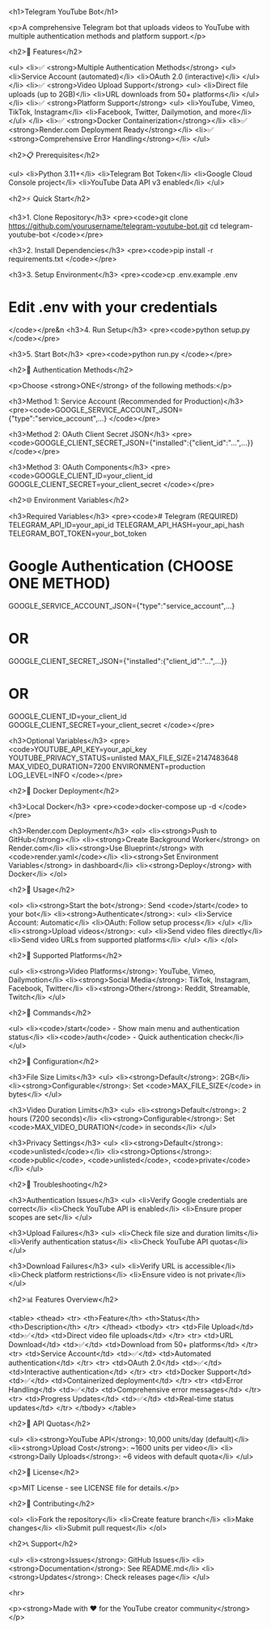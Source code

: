 &lt;h1&gt;Telegram YouTube Bot&lt;/h1&gt;

&lt;p&gt;A comprehensive Telegram bot that uploads videos to YouTube with multiple authentication methods and platform support.&lt;/p&gt;

&lt;h2&gt;🚀 Features&lt;/h2&gt;

&lt;ul&gt;
&lt;li&gt;✅ &lt;strong&gt;Multiple Authentication Methods&lt;/strong&gt;
  &lt;ul&gt;
  &lt;li&gt;Service Account (automated)&lt;/li&gt;
  &lt;li&gt;OAuth 2.0 (interactive)&lt;/li&gt;
  &lt;/ul&gt;
&lt;/li&gt;
&lt;li&gt;✅ &lt;strong&gt;Video Upload Support&lt;/strong&gt;
  &lt;ul&gt;
  &lt;li&gt;Direct file uploads (up to 2GB)&lt;/li&gt;
  &lt;li&gt;URL downloads from 50+ platforms&lt;/li&gt;
  &lt;/ul&gt;
&lt;/li&gt;
&lt;li&gt;✅ &lt;strong&gt;Platform Support&lt;/strong&gt;
  &lt;ul&gt;
  &lt;li&gt;YouTube, Vimeo, TikTok, Instagram&lt;/li&gt;
  &lt;li&gt;Facebook, Twitter, Dailymotion, and more&lt;/li&gt;
  &lt;/ul&gt;
&lt;/li&gt;
&lt;li&gt;✅ &lt;strong&gt;Docker Containerization&lt;/strong&gt;&lt;/li&gt;
&lt;li&gt;✅ &lt;strong&gt;Render.com Deployment Ready&lt;/strong&gt;&lt;/li&gt;
&lt;li&gt;✅ &lt;strong&gt;Comprehensive Error Handling&lt;/strong&gt;&lt;/li&gt;
&lt;/ul&gt;

&lt;h2&gt;📋 Prerequisites&lt;/h2&gt;

&lt;ul&gt;
&lt;li&gt;Python 3.11+&lt;/li&gt;
&lt;li&gt;Telegram Bot Token&lt;/li&gt;
&lt;li&gt;Google Cloud Console project&lt;/li&gt;
&lt;li&gt;YouTube Data API v3 enabled&lt;/li&gt;
&lt;/ul&gt;

&lt;h2&gt;⚡ Quick Start&lt;/h2&gt;

&lt;h3&gt;1. Clone Repository&lt;/h3&gt;
&lt;pre&gt;&lt;code&gt;git clone https://github.com/yourusername/telegram-youtube-bot.git
cd telegram-youtube-bot
&lt;/code&gt;&lt;/pre&gt;

&lt;h3&gt;2. Install Dependencies&lt;/h3&gt;
&lt;pre&gt;&lt;code&gt;pip install -r requirements.txt
&lt;/code&gt;&lt;/pre&gt;

&lt;h3&gt;3. Setup Environment&lt;/h3&gt;
&lt;pre&gt;&lt;code&gt;cp .env.example .env
# Edit .env with your credentials
&lt;/code&gt;&lt;/pre&n
&lt;h3&gt;4. Run Setup&lt;/h3&gt;
&lt;pre&gt;&lt;code&gt;python setup.py
&lt;/code&gt;&lt;/pre&gt;

&lt;h3&gt;5. Start Bot&lt;/h3&gt;
&lt;pre&gt;&lt;code&gt;python run.py
&lt;/code&gt;&lt;/pre&gt;

&lt;h2&gt;🔐 Authentication Methods&lt;/h2&gt;

&lt;p&gt;Choose &lt;strong&gt;ONE&lt;/strong&gt; of the following methods:&lt;/p&gt;

&lt;h3&gt;Method 1: Service Account (Recommended for Production)&lt;/h3&gt;
&lt;pre&gt;&lt;code&gt;GOOGLE_SERVICE_ACCOUNT_JSON={"type":"service_account",...}
&lt;/code&gt;&lt;/pre&gt;

&lt;h3&gt;Method 2: OAuth Client Secret JSON&lt;/h3&gt;
&lt;pre&gt;&lt;code&gt;GOOGLE_CLIENT_SECRET_JSON={"installed":{"client_id":"...",...}}
&lt;/code&gt;&lt;/pre&gt;

&lt;h3&gt;Method 3: OAuth Components&lt;/h3&gt;
&lt;pre&gt;&lt;code&gt;GOOGLE_CLIENT_ID=your_client_id
GOOGLE_CLIENT_SECRET=your_client_secret
&lt;/code&gt;&lt;/pre&gt;

&lt;h2&gt;🌐 Environment Variables&lt;/h2&gt;

&lt;h3&gt;Required Variables&lt;/h3&gt;
&lt;pre&gt;&lt;code&gt;# Telegram (REQUIRED)
TELEGRAM_API_ID=your_api_id
TELEGRAM_API_HASH=your_api_hash
TELEGRAM_BOT_TOKEN=your_bot_token

# Google Authentication (CHOOSE ONE METHOD)
GOOGLE_SERVICE_ACCOUNT_JSON={"type":"service_account",...}
# OR
GOOGLE_CLIENT_SECRET_JSON={"installed":{"client_id":"...",...}}
# OR
GOOGLE_CLIENT_ID=your_client_id
GOOGLE_CLIENT_SECRET=your_client_secret
&lt;/code&gt;&lt;/pre&gt;

&lt;h3&gt;Optional Variables&lt;/h3&gt;
&lt;pre&gt;&lt;code&gt;YOUTUBE_API_KEY=your_api_key
YOUTUBE_PRIVACY_STATUS=unlisted
MAX_FILE_SIZE=2147483648
MAX_VIDEO_DURATION=7200
ENVIRONMENT=production
LOG_LEVEL=INFO
&lt;/code&gt;&lt;/pre&gt;

&lt;h2&gt;🐳 Docker Deployment&lt;/h2&gt;

&lt;h3&gt;Local Docker&lt;/h3&gt;
&lt;pre&gt;&lt;code&gt;docker-compose up -d
&lt;/code&gt;&lt;/pre&gt;

&lt;h3&gt;Render.com Deployment&lt;/h3&gt;
&lt;ol&gt;
&lt;li&gt;&lt;strong&gt;Push to GitHub&lt;/strong&gt;&lt;/li&gt;
&lt;li&gt;&lt;strong&gt;Create Background Worker&lt;/strong&gt; on Render.com&lt;/li&gt;
&lt;li&gt;&lt;strong&gt;Use Blueprint&lt;/strong&gt; with &lt;code&gt;render.yaml&lt;/code&gt;&lt;/li&gt;
&lt;li&gt;&lt;strong&gt;Set Environment Variables&lt;/strong&gt; in dashboard&lt;/li&gt;
&lt;li&gt;&lt;strong&gt;Deploy&lt;/strong&gt; with Docker&lt;/li&gt;
&lt;/ol&gt;

&lt;h2&gt;📖 Usage&lt;/h2&gt;

&lt;ol&gt;
&lt;li&gt;&lt;strong&gt;Start the bot&lt;/strong&gt;: Send &lt;code&gt;/start&lt;/code&gt; to your bot&lt;/li&gt;
&lt;li&gt;&lt;strong&gt;Authenticate&lt;/strong&gt;: 
   &lt;ul&gt;
   &lt;li&gt;Service Account: Automatic&lt;/li&gt;
   &lt;li&gt;OAuth: Follow setup process&lt;/li&gt;
   &lt;/ul&gt;
&lt;/li&gt;
&lt;li&gt;&lt;strong&gt;Upload videos&lt;/strong&gt;:
   &lt;ul&gt;
   &lt;li&gt;Send video files directly&lt;/li&gt;
   &lt;li&gt;Send video URLs from supported platforms&lt;/li&gt;
   &lt;/ul&gt;
&lt;/li&gt;
&lt;/ol&gt;

&lt;h2&gt;🎯 Supported Platforms&lt;/h2&gt;

&lt;ul&gt;
&lt;li&gt;&lt;strong&gt;Video Platforms&lt;/strong&gt;: YouTube, Vimeo, Dailymotion&lt;/li&gt;
&lt;li&gt;&lt;strong&gt;Social Media&lt;/strong&gt;: TikTok, Instagram, Facebook, Twitter&lt;/li&gt;
&lt;li&gt;&lt;strong&gt;Other&lt;/strong&gt;: Reddit, Streamable, Twitch&lt;/li&gt;
&lt;/ul&gt;

&lt;h2&gt;📝 Commands&lt;/h2&gt;

&lt;ul&gt;
&lt;li&gt;&lt;code&gt;/start&lt;/code&gt; - Show main menu and authentication status&lt;/li&gt;
&lt;li&gt;&lt;code&gt;/auth&lt;/code&gt; - Quick authentication check&lt;/li&gt;
&lt;/ul&gt;

&lt;h2&gt;🔧 Configuration&lt;/h2&gt;

&lt;h3&gt;File Size Limits&lt;/h3&gt;
&lt;ul&gt;
&lt;li&gt;&lt;strong&gt;Default&lt;/strong&gt;: 2GB&lt;/li&gt;
&lt;li&gt;&lt;strong&gt;Configurable&lt;/strong&gt;: Set &lt;code&gt;MAX_FILE_SIZE&lt;/code&gt; in bytes&lt;/li&gt;
&lt;/ul&gt;

&lt;h3&gt;Video Duration Limits&lt;/h3&gt;
&lt;ul&gt;
&lt;li&gt;&lt;strong&gt;Default&lt;/strong&gt;: 2 hours (7200 seconds)&lt;/li&gt;
&lt;li&gt;&lt;strong&gt;Configurable&lt;/strong&gt;: Set &lt;code&gt;MAX_VIDEO_DURATION&lt;/code&gt; in seconds&lt;/li&gt;
&lt;/ul&gt;

&lt;h3&gt;Privacy Settings&lt;/h3&gt;
&lt;ul&gt;
&lt;li&gt;&lt;strong&gt;Default&lt;/strong&gt;: &lt;code&gt;unlisted&lt;/code&gt;&lt;/li&gt;
&lt;li&gt;&lt;strong&gt;Options&lt;/strong&gt;: &lt;code&gt;public&lt;/code&gt;, &lt;code&gt;unlisted&lt;/code&gt;, &lt;code&gt;private&lt;/code&gt;&lt;/li&gt;
&lt;/ul&gt;

&lt;h2&gt;🚨 Troubleshooting&lt;/h2&gt;

&lt;h3&gt;Authentication Issues&lt;/h3&gt;
&lt;ul&gt;
&lt;li&gt;Verify Google credentials are correct&lt;/li&gt;
&lt;li&gt;Check YouTube API is enabled&lt;/li&gt;
&lt;li&gt;Ensure proper scopes are set&lt;/li&gt;
&lt;/ul&gt;

&lt;h3&gt;Upload Failures&lt;/h3&gt;
&lt;ul&gt;
&lt;li&gt;Check file size and duration limits&lt;/li&gt;
&lt;li&gt;Verify authentication status&lt;/li&gt;
&lt;li&gt;Check YouTube API quotas&lt;/li&gt;
&lt;/ul&gt;

&lt;h3&gt;Download Failures&lt;/h3&gt;
&lt;ul&gt;
&lt;li&gt;Verify URL is accessible&lt;/li&gt;
&lt;li&gt;Check platform restrictions&lt;/li&gt;
&lt;li&gt;Ensure video is not private&lt;/li&gt;
&lt;/ul&gt;

&lt;h2&gt;📊 Features Overview&lt;/h2&gt;

&lt;table&gt;
&lt;thead&gt;
&lt;tr&gt;
&lt;th&gt;Feature&lt;/th&gt;
&lt;th&gt;Status&lt;/th&gt;
&lt;th&gt;Description&lt;/th&gt;
&lt;/tr&gt;
&lt;/thead&gt;
&lt;tbody&gt;
&lt;tr&gt;
&lt;td&gt;File Upload&lt;/td&gt;
&lt;td&gt;✅&lt;/td&gt;
&lt;td&gt;Direct video file uploads&lt;/td&gt;
&lt;/tr&gt;
&lt;tr&gt;
&lt;td&gt;URL Download&lt;/td&gt;
&lt;td&gt;✅&lt;/td&gt;
&lt;td&gt;Download from 50+ platforms&lt;/td&gt;
&lt;/tr&gt;
&lt;tr&gt;
&lt;td&gt;Service Account&lt;/td&gt;
&lt;td&gt;✅&lt;/td&gt;
&lt;td&gt;Automated authentication&lt;/td&gt;
&lt;/tr&gt;
&lt;tr&gt;
&lt;td&gt;OAuth 2.0&lt;/td&gt;
&lt;td&gt;✅&lt;/td&gt;
&lt;td&gt;Interactive authentication&lt;/td&gt;
&lt;/tr&gt;
&lt;tr&gt;
&lt;td&gt;Docker Support&lt;/td&gt;
&lt;td&gt;✅&lt;/td&gt;
&lt;td&gt;Containerized deployment&lt;/td&gt;
&lt;/tr&gt;
&lt;tr&gt;
&lt;td&gt;Error Handling&lt;/td&gt;
&lt;td&gt;✅&lt;/td&gt;
&lt;td&gt;Comprehensive error messages&lt;/td&gt;
&lt;/tr&gt;
&lt;tr&gt;
&lt;td&gt;Progress Updates&lt;/td&gt;
&lt;td&gt;✅&lt;/td&gt;
&lt;td&gt;Real-time status updates&lt;/td&gt;
&lt;/tr&gt;
&lt;/tbody&gt;
&lt;/table&gt;

&lt;h2&gt;🔄 API Quotas&lt;/h2&gt;

&lt;ul&gt;
&lt;li&gt;&lt;strong&gt;YouTube API&lt;/strong&gt;: 10,000 units/day (default)&lt;/li&gt;
&lt;li&gt;&lt;strong&gt;Upload Cost&lt;/strong&gt;: ~1600 units per video&lt;/li&gt;
&lt;li&gt;&lt;strong&gt;Daily Uploads&lt;/strong&gt;: ~6 videos with default quota&lt;/li&gt;
&lt;/ul&gt;

&lt;h2&gt;📄 License&lt;/h2&gt;

&lt;p&gt;MIT License - see LICENSE file for details.&lt;/p&gt;

&lt;h2&gt;🤝 Contributing&lt;/h2&gt;

&lt;ol&gt;
&lt;li&gt;Fork the repository&lt;/li&gt;
&lt;li&gt;Create feature branch&lt;/li&gt;
&lt;li&gt;Make changes&lt;/li&gt;
&lt;li&gt;Submit pull request&lt;/li&gt;
&lt;/ol&gt;

&lt;h2&gt;📞 Support&lt;/h2&gt;

&lt;ul&gt;
&lt;li&gt;&lt;strong&gt;Issues&lt;/strong&gt;: GitHub Issues&lt;/li&gt;
&lt;li&gt;&lt;strong&gt;Documentation&lt;/strong&gt;: See README.md&lt;/li&gt;
&lt;li&gt;&lt;strong&gt;Updates&lt;/strong&gt;: Check releases page&lt;/li&gt;
&lt;/ul&gt;

&lt;hr&gt;

&lt;p&gt;&lt;strong&gt;Made with ❤️ for the YouTube creator community&lt;/strong&gt;&lt;/p&gt;



